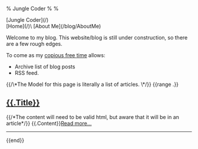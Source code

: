 % Jungle Coder
% 
% 

<div class="heading">
[Jungle Coder](/)

</div>
<div id="main">
<div class="sidebar">
<div class="content">
[Home](/)\
 [About Me](/blog/AboutMe)

Welcome to my blog. This website/blog is still under construction, so
there are a few rough edges.

To come as my [copious free
time](http://www.catb.org/jargon/html/C/copious-free-time.html) allows:

-   Archive list of blog posts
-   RSS feed.

</div>
</div>
<div class="content left body">
{{/\*The Model for this page is literally a list of articles. \*/}}
{{range .}}

[{{.Title}}](/blog/{{.URL}})
----------------------------

{{/\*The content will need to be valid html, but aware that it will be
in an article\*/}} {{.Content}}[Read more…](/blog/{{.URL}})

* * * * *

{{end}}

</div>
</div>
